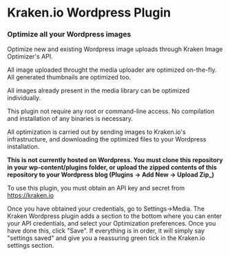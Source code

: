 # Kraken.io Wordpress Plugin
### Optimize all your Wordpress images

Optimize new and existing Wordpress image uploads through Kraken Image Optimizer's API. 

All image uploaded throught the media uploader are optimized on-the-fly. All generated thumbnails are optimized too.

All images already present in the media library can be optimized individually.

This plugin not require any root or command-line access. No compilation and installation of any binaries is necessary. 

All optimization is carried out by sending images to Kraken.io's infrastructure, and downloading the optimized files to your Wordpress installation.

**This is not currently hosted on Wordpress. You must clone this repository in your wp-content/plugins folder, or upload the zipped contents of this repository to your Wordpress blog (Plugins -> Add New -> Upload Zip_)**

To use this plugin, you must obtain an API key and secret from https://kraken.io

Once you have obtained your credentials, go to Settings->Media. The Kraken Wordpress plugin adds a section to the bottom where you can enter your API credentials, and select your Optimization preferences. Once you have done this, click "Save". If everything is in order, it will simply say "settings saved" and give you a reassuring green tick in the Kraken.io settings section.





